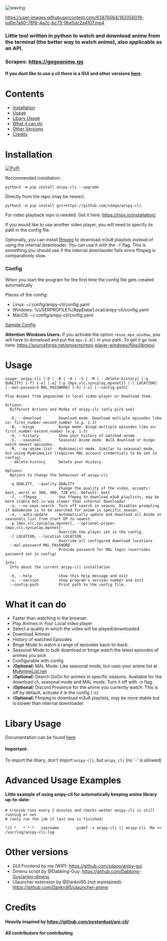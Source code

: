 ![waving](https://capsule-render.vercel.app/api?type=waving&height=200&text=sdaqo/anipy-cli&fontAlign=60&fontAlignY=40&color=021224&fontColor=b0b8b2&animation=fadeIn)

https://user-images.githubusercontent.com/63876564/162056019-ed0e7a60-78f6-4a2c-bc73-9be5dc2a4f07.mp4

### Little tool written in python to watch and download anime from the terminal (the better way to watch anime), also applicable as an API.

### Scrapes: https://gogoanime.gg

#### If you dont like to use a cli there is a GUI and other versions [here](#other-versions).

# Contents

- [Installation](#Installation)
- [Usage](#Usage)
- [Libary Usage](#libary-usage)
- [What it can do](#what-it-can-do)
- [Other Versions](#other-versions)
- [Credits](#Credits)

# Installation

<a href="https://pypi.org/project/anipy-cli/">![PyPI](https://img.shields.io/pypi/v/anipy-cli?style=for-the-badge)</a>

Recommended installation:

`python3 -m pip install anipy-cli --upgrade`

Directly from the repo (may be newer):

`python3 -m pip install git+https://github.com/sdaqo/anipy-cli`

For video playback mpv is needed. Get it here: https://mpv.io/installation/

If you would like to use another video player, you will need to specify its path in the config file.

Optionally, you can install [ffmpeg](https://ffmpeg.org/download.html) to download m3u8 playlists instead of using the internal downloader. You can use it with the `-f` flag. This is something you should use if the internal downlaoder fails since ffmpeg is comparatively slow.

### Config

When you start the program for the first time the config file gets created automatically

Places of the config:

- Linux: ~/.config/anipy-cli/config.yaml
- Windows: %USERPROFILE%/AppData/Local/anipy-cli/config.yaml
- MacOS: ~/.config/anipy-cli/config.yaml

[Sample Config](https://github.com/sdaqo/anipy-cli/blob/master/docs/sample_config.yaml)

**Attention Windows Users:** If you activate the option `reuse_mpv_window`, you will have to donwload and put the `mpv-2.dll` in your path. To get it go look here: https://sourceforge.net/projects/mpv-player-windows/files/libmpv/

# Usage

```
usage: anipy-cli [-D | -B | -H | -S | -M | --delete-history] [-q QUALITY] [-f] [-o] [-a] [-p {mpv,vlc,syncplay,mpvnet}] [-l LOCATION] [--mal-password MAL_PASSWORD] [-h] [-v] [--config-path]

Play Animes from gogoanime in local video-player or Download them.

Actions:
  Different Actions and Modes of anipy-cli (only pick one)

  -D, --download        Download mode. Download multiple episodes like so: first_number-second_number (e.g. 1-3)
  -B, --binge           Binge mode. Binge multiple episodes like so: first_number-second_number (e.g. 1-3)
  -H, --history         Show your history of watched anime
  -S, --seasonal        Seasonal Anime mode. Bulk download or binge watch newest episodes.
  -M, --my-anime-list   MyAnimeList mode. Similar to seasonal mode, but using MyAnimeList (requires MAL account credentials to be set in config).
  --delete-history      Delete your History.

Options:
  Options to change the behaviour of anipy-cli

  -q QUALITY, --quality QUALITY
                        Change the quality of the video, accepts: best, worst or 360, 480, 720 etc. Default: best
  -f, --ffmpeg          Use ffmpeg to download m3u8 playlists, may be more stable but is way slower than internal downloader
  -o, --no-seas-search  Turn off search in season. Disables prompting if GoGoAnime is to be searched for anime in specific season.
  -a, --auto-update     Automatically update and download all Anime in seasonals list from start EP to newest.
  -p {mpv,vlc,syncplay,mpvnet}, --optional-player {mpv,vlc,syncplay,mpvnet}
                        Override the player set in the config.
  -l LOCATION, --location LOCATION
                        Override all configured download locations
  --mal-password MAL_PASSWORD
                        Provide password for MAL login (overrides password set in config)

Info:
  Info about the current anipy-cli installation

  -h, --help            show this help message and exit
  -v, --version         show program's version number and exit
  --config-path         Print path to the config file.
```

# What it can do

- Faster than watching in the browser.
- Play Animes in Your Local video player
- Select a quality in which the video will be played/downloaded.
- Download Animes
- History of watched Episodes
- Binge Mode to watch a range of episodes back-to-back.
- Seasonal Mode to bulk download or binge watch the latest episodes of animes you pick
- Configurable with config
- (**Optional**) MAL Mode: Like seasonal mode, but uses your anime list at [MyAnimeList.net](https://myanimelist.net/)
- (**Optional**) Search GoGo for animes in specific seasons. Available for the download cli, seasonal mode and MAL mode. Turn it off with -o flag.
- (**Optional**) Discord Presence for the anime you currently watch. This is off by default, activate it in the config (-c)
- (**Optional**) Ffmpeg to download m3u8 playlists, may be more stable but is slower than internal downloader.

# Libary Usage

Documentation can be found [here](https://github.com/sdaqo/anipy-cli/blob/master/docs/anipycli_as_lib.py)

#### Important:

To import the libary, don't import `anipy-cli`, but `anipy_cli` (no '-' is allowed)

# Advanced Usage Examples
#### Little example of using anipy-cli for automatically keeping anime library up-to-date:
```
# Cronjob runs every 2 minutes and checks wether anipy-cli is still running or not 
# (only run the job if last one is finished)

*/2 *   * * *   username        pidof -x anipy-cli || anipy-cli -Ma >> /var/log/anipy-cli.log
```

# Other versions

- GUI Frontend by me (WIP): https://github.com/sdaqo/anipy-gui
- Dmenu script by @Dabbing-Guy: https://github.com/Dabbing-Guy/anipy-dmenu
- Ulauncher extension by @Dankni95 (not maintained):
  https://github.com/Dankni95/ulauncher-anime

# Credits

#### Heavily inspired by https://github.com/pystardust/ani-cli/

#### All contributors for contributing
